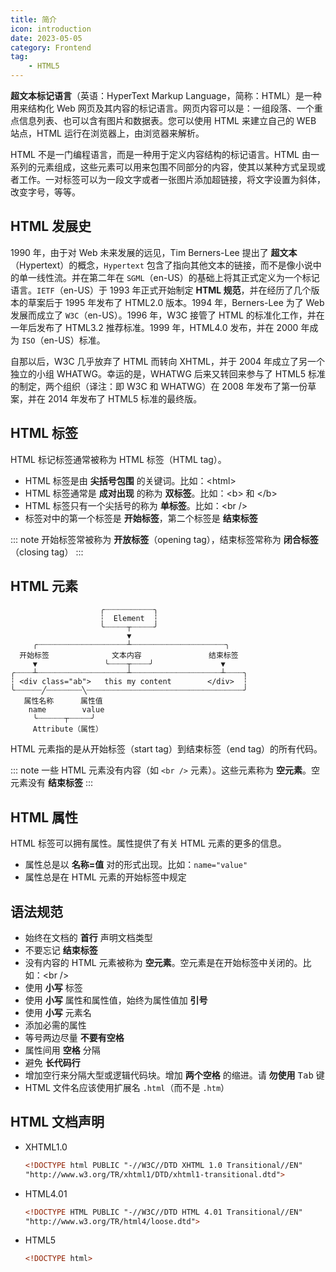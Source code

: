 ```yaml
---
title: 简介
icon: introduction
date: 2023-05-05
category: Frontend
tag:
    - HTML5
---
```


**超文本标记语言**（英语：HyperText Markup Language，简称：HTML）是一种用来结构化 Web 网页及其内容的标记语言。网页内容可以是：一组段落、一个重点信息列表、也可以含有图片和数据表。您可以使用 HTML 来建立自己的 WEB 站点，HTML 运行在浏览器上，由浏览器来解析。

HTML 不是一门编程语言，而是一种用于定义内容结构的标记语言。HTML 由一系列的元素组成，这些元素可以用来包围不同部分的内容，使其以某种方式呈现或者工作。一对标签可以为一段文字或者一张图片添加超链接，将文字设置为斜体，改变字号，等等。

## HTML 发展史

1990 年，由于对 Web 未来发展的远见，Tim Berners-Lee 提出了 **超文本**（Hypertext）的概念，`Hypertext` 包含了指向其他文本的链接，而不是像小说中的单一线性流。并在第二年在 `SGML`（en-US）的基础上将其正式定义为一个标记语言。`IETF`（en-US）于 1993 年正式开始制定 **HTML 规范**，并在经历了几个版本的草案后于 1995 年发布了 HTML2.0 版本。1994 年，Berners-Lee 为了 Web 发展而成立了 `W3C`（en-US）。1996 年，W3C 接管了 HTML 的标准化工作，并在一年后发布了 HTML3.2 推荐标准。1999 年，HTML4.0 发布，并在 2000 年成为 `ISO`（en-US）标准。

自那以后，W3C 几乎放弃了 HTML 而转向 XHTML，并于 2004 年成立了另一个独立的小组 WHATWG。幸运的是，WHATWG 后来又转回来参与了 HTML5 标准的制定，两个组织（译注：即 W3C 和 WHATWG）在 2008 年发布了第一份草案，并在 2014 年发布了 HTML5 标准的最终版。

## HTML 标签

HTML 标记标签通常被称为 HTML 标签（HTML tag）。

- HTML 标签是由 **尖括号包围** 的关键词。比如：\<html>
- HTML 标签通常是 **成对出现** 的称为 **双标签**。比如：\<b> 和 \</b>
- HTML 标签只有一个尖括号的称为 **单标签**。比如：\<br />
- 标签对中的第一个标签是 **开始标签**，第二个标签是 **结束标签**

::: note
开始标签常被称为 **开放标签**（opening tag），结束标签常称为 **闭合标签**（closing tag）
:::

## HTML 元素

```text
                    ╭┈┈┈┈┈┈┈┈┈┈┈╮
                    ┆  Element  ┆
                    ╰┈┈┈┈┈┬┈┈┈┈┈╯
                          ▼ 
     ╭┈┈┈┈┈┈┈┈┈┈┈┈┈┈┈┈┈┈┈┈┴┈┈┈┈┈┈┈┈┈┈┈┈┈┈┈┈┈┈┈┈┈╮
  开始标签              文本内容               结束标签
     ▼               ╰┈┈┈┈┬┈┈┈┈╯               ▼
╭┈┈┈┈┴┈┈┈┈┈┈┈┈┈┈┈┈┈┈┈┈┈┈┈┈┴┈┈┈┈┈┈┈┈┈┈┈┈┈┈┈┈┈┈┈┈┴┈┈┈┈╮
┆ <div class="ab">   this my content        </div>  ┆
╰┈┈┈┈┈┈╱┈┈┈┈┈┈┈┈╲┈┈┈┈┈┈┈┈┈┈┈┈┈┈┈┈┈┈┈┈┈┈┈┈┈┈┈┈┈┈┈┈┈┈┈╯
   属性名称      属性值
    name        value
     ╰┈┈┈┈┈┈┬┈┈┈┈┈╯
     Attribute（属性）
```

HTML 元素指的是从开始标签（start tag）到结束标签（end tag）的所有代码。

::: note
一些 HTML 元素没有内容（如 `<br />` 元素）。这些元素称为 **空元素**。空元素没有 **结束标签**
:::

## HTML 属性

HTML 标签可以拥有属性。属性提供了有关 HTML 元素的更多的信息。

- 属性总是以 **名称=值** 对的形式出现。比如：`name="value"`
- 属性总是在 HTML 元素的开始标签中规定

## 语法规范

- 始终在文档的 **首行** 声明文档类型
- 不要忘记 **结束标签**
- 没有内容的 HTML 元素被称为 **空元素**。空元素是在开始标签中关闭的。比如：\<br />
- 使用 **小写** 标签
- 使用 **小写** 属性和属性值，始终为属性值加 **引号**
- 使用 **小写** 元素名
- 添加必需的属性
- 等号两边尽量 **不要有空格**
- 属性间用 **空格** 分隔
- 避免 **长代码行**
- 增加空行来分隔大型或逻辑代码块。增加 **两个空格** 的缩进。请 **勿使用** <kbd>Tab</kbd> 键
- HTML 文件名应该使用扩展名 `.html`（而不是 `.htm`）

## HTML 文档声明

- XHTML1.0

    ```html
    <!DOCTYPE html PUBLIC "-//W3C//DTD XHTML 1.0 Transitional//EN"
    "http://www.w3.org/TR/xhtml1/DTD/xhtml1-transitional.dtd">
    ```

- HTML4.01

    ```html
    <!DOCTYPE HTML PUBLIC "-//W3C//DTD HTML 4.01 Transitional//EN"
    "http://www.w3.org/TR/html4/loose.dtd">
    ```

- HTML5

    ```html
    <!DOCTYPE html>
    ```


